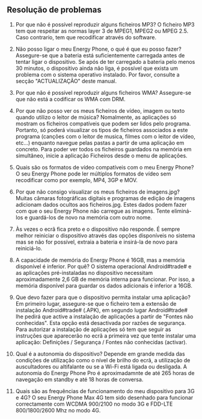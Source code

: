 ## Resolução de problemas

1.	Por que não é possível reproduzir alguns ficheiros MP3? O ficheiro MP3 tem que respeitar as normas layer 3 de MPEG1, MPEG2 ou MPEG 2.5. Caso contrario, tem que recodificar através do software.

2.	Não posso ligar o meu Energy Phone, o qué é que eu posso fazer?
Assegure-se que a bateria está suficientemente carregada antes de tentar ligar o dispositivo. Se após de ter carregado a bateria pelo menos 30 minutos, o dispositivo ainda não liga, é possível que exista um problema com o sistema operativo instalado. Por favor, consulte a secção "ACTUALIZAÇÃO" deste manual.

3.	Por que não é possível reproduzir alguns ficheiros WMA?
Assegure-se que não está a codificar os WMA com DRM.

4.	Por que não posso ver os meus ficheiros de vídeo, imagem ou texto quando utilizo o leitor de música?
Nomalmente, as aplicações só mostram os ficheiros compatíveis que podem ser lidos pelo programa. Portanto, só poderá visualizar os tipos de ficheiros associados a este programa (canções com o leitor de musica, filmes com o leitor de vídeo, etc...) enquanto navegue pelas pastas a partir de uma aplicação em concreto. Para poder ver todos os ficheiros guardados na memória em simultâneo, inicie a aplicação Ficheiros desde o menu de aplicações.

5.	Quais são os formatos de vídeo compatíveis com o meu Energy Phone?
O seu Energy Phone pode ler múltiplos formatos de vídeo sem recodificar como por exemplo, MP4, 3GP e MOV.

6.	Por que não consigo visualizar os meus ficheiros de imagens.jpg?
Muitas câmaras fotográficas digitais e programas de edição de imagens adicionam dados ocultos aos ficheiros.jpg. Estes dados podem fazer com que o seu Energy Phone não carregue as imagens. Tente eliminá-los e guardá-los de novo na memória com outro nome.

7.	Às vezes o ecrã fica preto e o dispositivo não responde. É sempre melhor reiniciar o dispositivo através das opções disponíveis no sistema mas se não for possível, extraia a bateria e insirá-la de novo para reiniciá-lo.

8.	A capacidade de memória do Energy Phone é 16GB, mas a memória disponível é inferior. Por quê?
O sistema operacional Android#trade# e as aplicações pré-instaladas no dispositivo necessitam aproximadamente 2,6 GB de memória interna para funcionar. Por isso, a memória disponível para guardar os dados adicionais é inferior a 16GB.

9.	Que devo fazer para que o dispositivo permita instalar uma aplicação?
Em primeiro lugar, assegure-se que o ficheiro tem a extensão de instalação Android#trade# (.APK), em segundo lugar Android#trade# lhe pedirá que active a instalação de aplicações a partir de "Fontes não conhecidas". Esta opção está desactivada por razões de segurança.
Para autorizar a instalação de aplicações só tem que seguir as instruções que aparecerão no ecrã a primeira vez que tente instalar uma aplicação: Definições / Segurança / Fontes não conhecidas (activar).

10.	Qual é a autonomia do dispositivo?
Depende em grande medida das condições de utilização como o nível de brilho do ecrã, a utilização de auscultadores ou altifalante ou se a Wi-Fi está ligada ou desligada. A autonomia do Energy Phone Pro é aproximadamnte de até 265 horas de navegação em standby e até 18 horas de conversa.

11. Quais são as frequências de funcionamento do meu dispositivo para 3G e 4G? O seu Energy Phone Max 4G tem sido desenhado para funcionar correctamente com WCDMA 900/2100 no modo 3G e FDD-LTE 800/1800/2600 Mhz no modo 4G.


